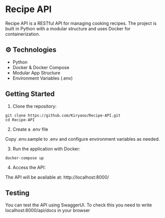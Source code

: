 # Recipe API

Recipe API is a RESTful API for managing cooking recipes. The project is built in Python with a modular structure and uses Docker for containerization.

## ⚙️ Technologies
- Python 
- Docker & Docker Compose
- Modular App Structure
- Environment Variables (.env)

## Getting Started

1. Clone the repository:
   
```
git clone https://github.com/Kiryaoo/Recipe-API.git
cd Recipe-API
```

2. Create a .env file

Copy .env.sample to .env and configure environment variables as needed.

3. Run the application with Docker:

```
docker-compose up
```

4. Access the API:
   
The API will be available at: http://localhost:8000/

##  Testing

You can test the API using SwaggerUI. To check this you need to write localhost:8000/api/docs in your browser
